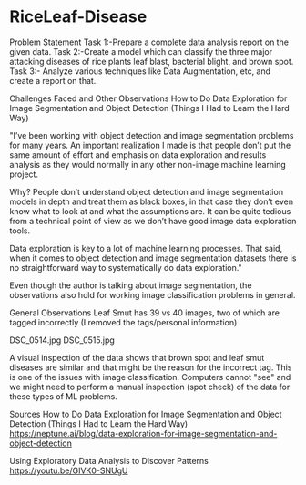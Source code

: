 # RiceLeaf-Disease
Problem Statement  Task 1:-Prepare a complete data analysis report on the given data.  Task 2:-Create a model which can classify the three major attacking diseases of rice plants leaf blast, bacterial blight, and brown spot.  Task 3:- Analyze various techniques like Data Augmentation, etc, and create a report on that.


Challenges Faced and Other Observations
How to Do Data Exploration for Image Segmentation and Object Detection (Things I Had to Learn the Hard Way)

"I’ve been working with object detection and image segmentation problems for many years. An important realization I made is that people don’t put the same amount of effort and emphasis on data exploration and results analysis as they would normally in any other non-image machine learning project.

Why? People don’t understand object detection and image segmentation models in depth and treat them as black boxes, in that case they don’t even know what to look at and what the assumptions are. It can be quite tedious from a technical point of view as we don’t have good image data exploration tools.

Data exploration is key to a lot of machine learning processes. That said, when it comes to object detection and image segmentation datasets there is no straightforward way to systematically do data exploration."

Even though the author is talking about image segmentation, the observations also hold for working image classification problems in general.

General Observations
Leaf Smut has 39 vs 40 images, two of which are tagged incorrectly (I removed the tags/personal information)

DSC_0514.jpg DSC_0515.jpg

A visual inspection of the data shows that brown spot and leaf smut diseases are similar and that might be the reason for the incorrect tag. This is one of the issues with image classification. Computers cannot "see" and we might need to perform a manual inspection (spot check) of the data for these types of ML problems.

Sources
How to Do Data Exploration for Image Segmentation and Object Detection (Things I Had to Learn the Hard Way) https://neptune.ai/blog/data-exploration-for-image-segmentation-and-object-detection

Using Exploratory Data Analysis to Discover Patterns https://youtu.be/GIVK0-SNUgU
